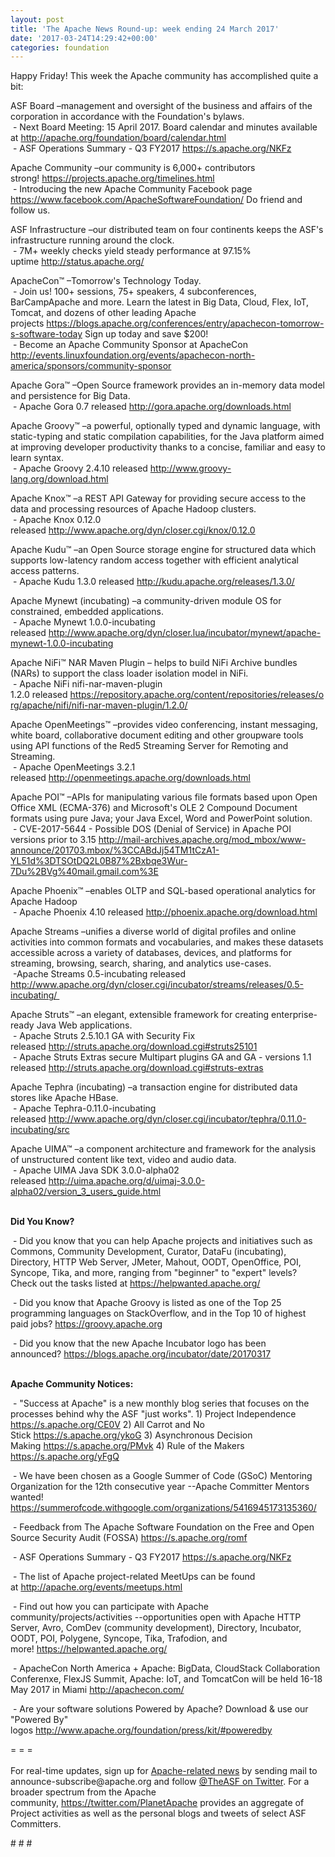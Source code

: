```yaml
---
layout: post
title: 'The Apache News Round-up: week ending 24 March 2017'
date: '2017-03-24T14:29:42+00:00'
categories: foundation
---
```

<p>Happy Friday! This week the Apache community has accomplished quite a bit:</p> 
  <div> 
    <p>ASF Board –management and oversight of the business and affairs of the corporation in accordance with the Foundation's bylaws.<br />&nbsp;- Next Board Meeting: 15 April 2017. Board calendar and minutes available at&nbsp;<a href="http://apache.org/foundation/board/calendar.html">http://apache.org/foundation/board/calendar.html</a><br />&nbsp;- ASF Operations Summary - Q3 FY2017 <a href="https://s.apache.org/NKFz">https://s.apache.org/NKFz</a></p> 
    <p>Apache Community&nbsp;–our community is 6,000+ contributors strong!&nbsp;<a href="https://projects.apache.org/timelines.html">https://projects.apache.org/timelines.html</a><br />&nbsp;- Introducing the new Apache Community Facebook page <a href="https://www.facebook.com/ApacheSoftwareFoundation/">https://www.facebook.com/ApacheSoftwareFoundation/</a>&nbsp;Do friend and follow us.</p> 
    <p>ASF Infrastructure –our distributed team on four continents keeps the ASF's infrastructure running around the clock.<br />&nbsp;- 7M+ weekly checks yield steady performance at 97.15% uptime&nbsp;<a href="http://status.apache.org/">http://status.apache.org/</a></p> 
  </div> 
  <div> 
    <p><a href="http://status.apache.org/"></a>ApacheCon™ –Tomorrow's Technology Today.<br />&nbsp;- Join us! 100+ sessions, 75+ speakers, 4 subconferences, BarCampApache and more. Learn the latest in Big Data, Cloud, Flex, IoT, Tomcat, and dozens of other leading Apache projects&nbsp;<a href="https://blogs.apache.org/conferences/entry/apachecon-tomorrow-s-software-today">https://blogs.apache.org/conferences/entry/apachecon-tomorrow-s-software-today</a>&nbsp;Sign up today and save $200!<br />&nbsp;-&nbsp;Become an Apache Community Sponsor at ApacheCon <a href="http://events.linuxfoundation.org/events/apachecon-north-america/sponsors/community-sponsor">http://events.linuxfoundation.org/events/apachecon-north-america/sponsors/community-sponsor</a></p> 
    <p>Apache Gora™ –Open Source framework provides an in-memory data model and persistence for Big Data.<br />&nbsp;- Apache Gora 0.7 released <a href="http://gora.apache.org/downloads.html">http://gora.apache.org/downloads.html</a></p> 
    <p>Apache Groovy™ –a powerful, optionally typed and dynamic language, with static-typing and static compilation capabilities, for the Java platform aimed at improving developer productivity thanks to a concise, familiar and easy to learn syntax.<br />&nbsp;- Apache Groovy 2.4.10 released&nbsp;<a href="http://www.groovy-lang.org/download.html">http://www.groovy-lang.org/download.html</a></p> 
    <p>Apache Knox™ –a REST API Gateway for providing secure access to the data and processing resources of Apache Hadoop clusters.<br />&nbsp;- Apache Knox 0.12.0 released&nbsp;<a href="http://www.apache.org/dyn/closer.cgi/knox/0.12.0">http://www.apache.org/dyn/closer.cgi/knox/0.12.0</a></p> 
    <p>Apache Kudu™ –an Open Source storage engine for structured data which supports low-latency random access together with efficient analytical access patterns.<br />&nbsp;- Apache Kudu 1.3.0 released&nbsp;<a href="http://kudu.apache.org/releases/1.3.0/">http://kudu.apache.org/releases/1.3.0/</a></p> 
    <p>Apache Mynewt (incubating)&nbsp;–a community-driven module OS for constrained, embedded applications.<br />&nbsp;- Apache Mynewt 1.0.0-incubating released&nbsp;<a href="http://www.apache.org/dyn/closer.lua/incubator/mynewt/apache-mynewt-1.0.0-incubating">http://www.apache.org/dyn/closer.lua/incubator/mynewt/apache-mynewt-1.0.0-incubating</a></p> 
    <p>Apache NiFi™ NAR Maven Plugin – helps to build NiFi Archive bundles (NARs) to support the class loader isolation model in NiFi.<br />&nbsp;- Apache NiFi nifi-nar-maven-plugin 1.2.0<span class="Apple-tab-span" style="white-space: pre;"> </span>released&nbsp;<a href="https://repository.apache.org/content/repositories/releases/org/apache/nifi/nifi-nar-maven-plugin/1.2.0/">https://repository.apache.org/content/repositories/releases/org/apache/nifi/nifi-nar-maven-plugin/1.2.0/</a></p> 
    <p>Apache OpenMeetings™ –provides video conferencing, instant messaging, white board, collaborative document editing and other groupware tools using API functions of the Red5 Streaming Server for Remoting and Streaming.<br />&nbsp;- Apache OpenMeetings 3.2.1 released&nbsp;<a href="http://openmeetings.apache.org/downloads.html">http://openmeetings.apache.org/downloads.html</a></p> 
    <p>Apache POI™ –APIs for manipulating various file formats based upon Open Office XML (ECMA-376) and Microsoft's OLE 2 Compound Document formats using pure Java; your Java Excel, Word and PowerPoint solution.<br />&nbsp;- CVE-2017-5644 - Possible DOS (Denial of Service) in Apache POI versions prior to 3.15&nbsp;<a href="http://mail-archives.apache.org/mod_mbox/www-announce/201703.mbox/%3CCABdJj54TM1tCzA1-YL51d%3DTSOtDQ2L0B87%2Bxbqe3Wur-7Du%2BVg%40mail.gmail.com%3E">http://mail-archives.apache.org/mod_mbox/www-announce/201703.mbox/%3CCABdJj54TM1tCzA1-YL51d%3DTSOtDQ2L0B87%2Bxbqe3Wur-7Du%2BVg%40mail.gmail.com%3E</a></p> 
    <p>Apache Phoenix™ –enables OLTP and SQL-based operational analytics for Apache Hadoop<br />&nbsp;-&nbsp;Apache Phoenix 4.10 released&nbsp;<a href="http://phoenix.apache.org/download.html">http://phoenix.apache.org/download.html<br /></a></p> 
    <p>Apache Streams –unifies a diverse world of digital profiles and online activities into common formats and vocabularies, and makes these datasets accessible across a variety of databases, devices, and platforms for streaming, browsing, search, sharing, and analytics use-cases.<br />&nbsp;-Apache Streams 0.5-incubating released <a href="http://www.apache.org/dyn/closer.cgi/incubator/streams/releases/0.5-incubating/%20">http://www.apache.org/dyn/closer.cgi/incubator/streams/releases/0.5-incubating/&nbsp;</a></p> 
    <p>Apache Struts™ –an elegant, extensible framework for creating enterprise-ready Java Web applications. <br />&nbsp;- Apache Struts 2.5.10.1 GA with Security Fix released&nbsp;<a href="http://struts.apache.org/download.cgi#struts25101">http://struts.apache.org/download.cgi#struts25101</a><br />&nbsp;- Apache Struts Extras secure Multipart plugins GA and GA - versions 1.1 released&nbsp;<a href="http://struts.apache.org/download.cgi#struts-extras">http://struts.apache.org/download.cgi#struts-extras</a><br /></p> 
    <p>Apache Tephra (incubating)&nbsp;–a transaction engine for distributed data stores like Apache HBase.<br />&nbsp;- Apache Tephra-0.11.0-incubating released&nbsp;<a href="http://www.apache.org/dyn/closer.cgi/incubator/tephra/0.11.0-incubating/src">http://www.apache.org/dyn/closer.cgi/incubator/tephra/0.11.0-incubating/src</a></p> 
    <p>Apache UIMA™ –a component architecture and framework for the analysis of unstructured content like text, video and audio data.<br />&nbsp;- Apache UIMA Java SDK 3.0.0-alpha02 released&nbsp;<a href="http://uima.apache.org/d/uimaj-3.0.0-alpha02/version_3_users_guide.html">http://uima.apache.org/d/uimaj-3.0.0-alpha02/version_3_users_guide.html</a><br /><br /></p> 
    <p><strong>Did You Know?</strong></p> 
    <p><a href="http://qpid.apache.org/download.html"></a></p> 
    <p>&nbsp;- Did you know that you can help Apache projects and initiatives such as Commons, Community Development, Curator, DataFu (incubating), Directory, HTTP Web Server, JMeter, Mahout, OODT, OpenOffice, POI, Syncope, Tika, and more, ranging from &quot;beginner&quot; to &quot;expert&quot; levels? Check out the tasks listed at&nbsp;<a href="https://helpwanted.apache.org/">https://helpwanted.apache.org/</a> </p> 
  </div> 
  <div> 
    <p>&nbsp;- Did you know that Apache Groovy is listed&nbsp;as one of the Top 25 programming languages on StackOverflow, and in the Top 10 of highest paid jobs?&nbsp;<a href="https://groovy.apache.org">https://groovy.apache.org</a></p> 
    <p>&nbsp;- Did you know that the new Apache Incubator logo has been announced?&nbsp;<a href="https://blogs.apache.org/incubator/date/20170317">https://blogs.apache.org/incubator/date/20170317</a></p> 
    <p><strong><br />Apache Community Notices:</strong></p> 
  </div> 
  <div> 
    <p>&nbsp;- &quot;Success at Apache&quot; is a new monthly blog series that focuses on the processes behind why the ASF &quot;just works&quot;. 1) Project Independence <a href="https://s.apache.org/CE0V">https://s.apache.org/CE0V</a>&nbsp;2) All Carrot and No Stick&nbsp;<a href="https://s.apache.org/ykoG">https://s.apache.org/ykoG</a>&nbsp;3)&nbsp;Asynchronous Decision Making&nbsp;<a href="https://s.apache.org/PMvk">https://s.apache.org/PMvk</a>&nbsp;4)&nbsp;Rule of the Makers <a href="https://s.apache.org/yFgQ">https://s.apache.org/yFgQ</a></p> 
    <p>&nbsp;- We have been chosen as a Google Summer of Code (GSoC) Mentoring Organization for the 12th consecutive year --Apache Committer Mentors wanted! <a href="https://summerofcode.withgoogle.com/organizations/5416945173135360/">https://summerofcode.withgoogle.com/organizations/5416945173135360/</a></p> 
    <p>&nbsp;- Feedback from The Apache Software Foundation on the Free and Open Source Security Audit (FOSSA) <a href="https://s.apache.org/romf">https://s.apache.org/romf</a></p> 
    <p>&nbsp;- ASF Operations Summary - Q3 FY2017&nbsp;<a href="https://s.apache.org/NKFz">https://s.apache.org/NKFz</a> </p> 
    <div> 
      <p>&nbsp;- The list of Apache project-related MeetUps can be found at&nbsp;<a href="http://apache.org/events/meetups.html">http://apache.org/events/meetups.html</a></p> 
      <p>&nbsp;- Find out how you can participate with Apache community/projects/activities --opportunities open with&nbsp;Apache HTTP Server,&nbsp;Avro, ComDev (community development), Directory, Incubator, OODT, POI, Polygene, Syncope, Tika, Trafodion, and more!&nbsp;<a href="https://helpwanted.apache.org/">https://helpwanted.apache.org/</a></p> 
    </div> 
    <p>&nbsp;- ApacheCon North America + Apache: BigData, CloudStack Collaboration Conferenxe, FlexJS Summit, Apache: IoT, and TomcatCon will be held 16-18 May 2017 in Miami <a href="http://apachecon.com/">http://apachecon.com/</a></p> 
    <p>&nbsp;- Are your software solutions Powered by Apache? Download &amp; use our &quot;Powered By&quot; logos&nbsp;<a href="http://www.apache.org/foundation/press/kit/#poweredby">http://www.apache.org/foundation/press/kit/#poweredby</a></p> 
    <div>= = =</div> 
    <div><br /></div> 
    <div>For real-time updates, sign up for <a href="http://apache.org/foundation/mailinglists.html#foundation-announce">Apache-related news</a> by sending mail to announce-subscribe@apache.org and follow <a href="https://twitter.com/TheASF">@TheASF on Twitter</a>. For a broader spectrum from the Apache community,&nbsp;<a href="https://twitter.com/PlanetApache">https://twitter.com/PlanetApache</a> provides an aggregate of Project activities as well as the personal blogs and tweets of select ASF Committers.</div> 
  </div> 
  <p># # #</p>
